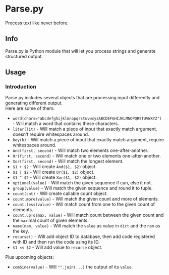 # Parse.py                    
Process text like never before.

## Info
Parse.py is Python module that will let you process strings and generate structured output.

## Usage
### Introduction
Parse.py includes several objects that are processing input differently and generating different output.   
Here are some of them:   
* `word(chars="abcdefghijklmnopqrstuvwxyzABCDEFGHIJKLMNOPQRSTUVWXYZ")` - Will match a word that contains these characters.
* `liter(lit)` - Will match a piece of input that exactly match argument, doesn't require whitespaces around.
* `key(k)` - Will match a piece of input that exactly match argument, require whitespaces around.
* `And(first, second)` - Will match two elements one-after-another.
* `Or(first, second)` - Will match one or two elements one-after-another.
* `Xor(first, second)` - Will match the longest element.
* `$1 + $2` - Will create `And($1, $2)` object.
* `$1 | $2` - Will create `Or($1, $2)` object.
* `$1 ^ $2` - Will create `Xor($1, $2)` object.
* `optional(value)` - Will match the given sequence if can, else it not.
* `group(value)` - Will match the given sequence and round it to tuple.
* `count(cnt)` - Will create callable count object.
* `count.more(value)` - Will match the given count and more of elements.
* `count.less(value)` - Will match count from one to the given count of elements.
* `count.upTo(max, value)` - Will match count between the given count and the `max`imal count of given elements.
* `name(nam, value)` - Will match the `value` as value in `dict` and the `nam` as the key.
* `recurse()` - Will add object ID to database, then add code registered with ID and then run the code using its ID.
* `$1 << $2` - Will add value to `recurse` object.

Plus upcoming objects:
* `combine(value)` - Will `"".join(...)` the output of its `value`.
